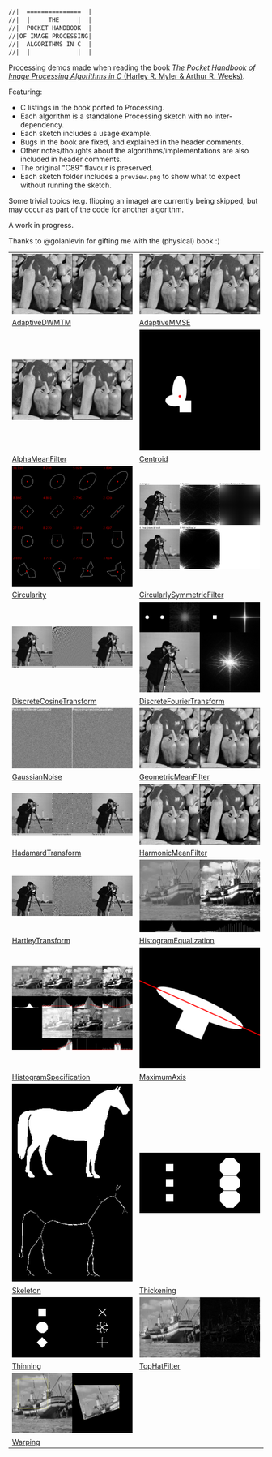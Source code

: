 ```
//|  ===============  |
//|  |     THE     |  |
//|  POCKET HANDBOOK  |
//|OF IMAGE PROCESSING|
//|  ALGORITHMS IN C  |
//|  |             |  |
```

[Processing](https://processing.org/) demos made when reading the book [*The Pocket Handbook of Image Processing Algorithms in C* (Harley R. Myler & Arthur R. Weeks)](http://adaptiveart.eecs.umich.edu/2011/wp-content/uploads/2011/09/The-pocket-handbook-of-image-processing-algorithms-in-C.pdf).

Featuring:

- C listings in the book ported to Processing.
- Each algorithm is a standalone Processing sketch with no inter-dependency.
- Each sketch includes a usage example. 
- Bugs in the book are fixed, and explained in the header comments.
- Other notes/thoughts about the algorithms/implementations are also included in header comments.
- The original "C89" flavour is preserved.
- Each sketch folder includes a `preview.png` to show what to expect without running the sketch.

Some trivial topics (e.g. flipping an image) are currently being skipped, but may occur as part of the code for another algorithm.

A work in progress.

Thanks to @golanlevin for gifting me with the (physical) book :)


| | |
|---|---|
| [![](./AdaptiveDWMTM/preview.png)](./AdaptiveDWMTM) | [![](./AdaptiveMMSE/preview.png)](./AdaptiveMMSE) |
| [AdaptiveDWMTM](./AdaptiveDWMTM) | [AdaptiveMMSE](./AdaptiveMMSE) |
| [![](./AlphaMeanFilter/preview.png)](./AlphaMeanFilter) | [![](./Centroid/preview.png)](./Centroid) |
| [AlphaMeanFilter](./AlphaMeanFilter) | [Centroid](./Centroid) |
| [![](./Circularity/preview.png)](./Circularity) | [![](./CircularlySymmetricFilter/preview.png)](./CircularlySymmetricFilter) |
| [Circularity](./Circularity) | [CircularlySymmetricFilter](./CircularlySymmetricFilter) |
| [![](./DiscreteCosineTransform/preview.png)](./DiscreteCosineTransform) | [![](./DiscreteFourierTransform/preview.png)](./DiscreteFourierTransform) |
| [DiscreteCosineTransform](./DiscreteCosineTransform) | [DiscreteFourierTransform](./DiscreteFourierTransform) |
| [![](./GaussianNoise/preview.png)](./GaussianNoise) | [![](./GeometricMeanFilter/preview.png)](./GeometricMeanFilter) |
| [GaussianNoise](./GaussianNoise) | [GeometricMeanFilter](./GeometricMeanFilter) |
| [![](./HadamardTransform/preview.png)](./HadamardTransform) | [![](./HarmonicMeanFilter/preview.png)](./HarmonicMeanFilter) |
| [HadamardTransform](./HadamardTransform) | [HarmonicMeanFilter](./HarmonicMeanFilter) |
| [![](./HartleyTransform/preview.png)](./HartleyTransform) | [![](./HistogramEqualization/preview.png)](./HistogramEqualization) |
| [HartleyTransform](./HartleyTransform) | [HistogramEqualization](./HistogramEqualization) |
| [![](./HistogramSpecification/preview.png)](./HistogramSpecification) | [![](./MaximumAxis/preview.png)](./MaximumAxis) |
| [HistogramSpecification](./HistogramSpecification) | [MaximumAxis](./MaximumAxis) |
| [![](./Skeleton/preview.png)](./Skeleton) | [![](./Thickening/preview.png)](./Thickening) |
| [Skeleton](./Skeleton) | [Thickening](./Thickening) |
| [![](./Thinning/preview.png)](./Thinning) | [![](./TopHatFilter/preview.png)](./TopHatFilter) |
| [Thinning](./Thinning) | [TopHatFilter](./TopHatFilter) |
| [![](./Warping/preview.png)](./Warping) |
| [Warping](./Warping) |